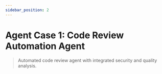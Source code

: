 ```yaml
---
sidebar_position: 2
---
```


# Agent Case 1: Code Review Automation Agent

> Automated code review agent with integrated security and quality analysis.

<!-- Content will be added here -->